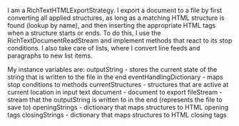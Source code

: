 I am a RichTextHTMLExportStrategy.
I export a document to a file by first converting all applied structures, as long as a matching HTML structure is found (lookup by name), 
and then inserting the appropriate HTML tags when a structure starts or ends.
To do this, I use the RichTextDocumentReadStream and implement methods that react to its stop conditions.
I also take care of lists, where I convert line feeds and paragraphs to new list items.

My instance variables are:
outputString - stores the current state of the string that is written to the file in the end
eventHandlingDictionary - maps stop conditions to methods
currentStructures - structures that are active at current location in input text
document - document to export
fileStream - stream that the outputString is written to in the end (represents the file to save to)
openingStrings - dictionary that maps structures to HTML opening tags
closingStrings - dictionary that maps structures to HTML closing tags
